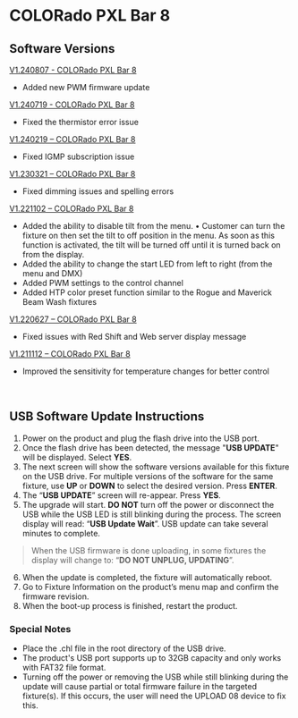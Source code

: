 # COLORado PXL Bar 8

## Software Versions

[V1.240807 - COLORado PXL Bar 8](https://github.com/Chauvet-Pro/COLORADOPXLBAR8/blob/54f512eb1b25fcddd209a251afc71c81b875509b/FIRMWARE/V1.240807.zip)
- Added new PWM firmware update

[V1.240719 - COLORado PXL Bar 8](https://github.com/Chauvet-Pro/COLORADOPXLBAR8/blob/a0feeceb9c92af3a0c12a8a8d2899c4e421d344f/FIRMWARE/V1.240719.zip)
- Fixed the thermistor error issue

[V1.240219 – COLORado PXL Bar 8](https://github.com/Chauvet-Pro/COLORADOPXLBAR8/blob/df907d5822307a832c1fc9611a6ab5c992eccc2a/FIRMWARE/V1.240219.zip)
-	Fixed IGMP subscription issue

[V1.230321 – COLORado PXL Bar 8](https://github.com/Chauvet-Pro/COLORADOPXLBAR8/blob/df907d5822307a832c1fc9611a6ab5c992eccc2a/FIRMWARE/V1.230321.zip)
-	Fixed dimming issues and spelling errors

[V1.221102 – COLORado PXL Bar 8](https://github.com/Chauvet-Pro/COLORADOPXLBAR8/blob/df907d5822307a832c1fc9611a6ab5c992eccc2a/FIRMWARE/V1.221102.zip)
-	Added the ability to disable tilt from the menu.
•	Customer can turn the fixture on then set the tilt to off position in the menu. As soon as this function is activated, the tilt will be turned off until it is turned back on from the display.
-	Added the ability to change the start LED from left to right (from the menu and DMX)
-	Added PWM settings to the control channel
-	Added HTP color preset function similar to the Rogue and Maverick Beam Wash fixtures

[V1.220627 – COLORado PXL Bar 8](https://github.com/Chauvet-Pro/COLORADOPXLBAR8/blob/df907d5822307a832c1fc9611a6ab5c992eccc2a/FIRMWARE/V1.220627.zip)
-	Fixed issues with Red Shift and Web server display message

[V1.211112 – COLORado PXL Bar 8](https://github.com/Chauvet-Pro/COLORADOPXLBAR8/blob/df907d5822307a832c1fc9611a6ab5c992eccc2a/FIRMWARE/V1.211112.zip)
-	Improved the sensitivity for temperature changes for better control

&nbsp;

## USB Software Update Instructions
1. Power on the product and plug the flash drive into the USB port.
2.	Once the flash drive has been detected, the message "**USB UPDATE**" will be displayed. Select **YES**.  
3.	The next screen will show the software versions available for this fixture on the USB drive.  For multiple versions of the software for the same fixture, use **UP** or **DOWN** to select the desired version.  Press **ENTER**.
4.	The “**USB UPDATE**” screen will re-appear.  Press **YES**.
5.	The upgrade will start. **DO NOT** turn off the power or disconnect the USB while the USB LED is still blinking during the process. The screen display will read: “**USB Update Wait**”. USB update can take several minutes to complete.
   >When the USB firmware is done uploading, in some fixtures the display will change to: “**DO NOT UNPLUG, UPDATING**”.
6.	When the update is completed, the fixture will automatically reboot.
7.	Go to Fixture Information on the product’s menu map and confirm the firmware revision.
8.	When the boot-up process is finished, restart the product.

### Special Notes
* Place the .chl file in the root directory of the USB drive.
* The product's USB port supports up to 32GB capacity and only works with FAT32 file format.
* Turning off the power or removing the USB while still blinking during the update will cause partial or total firmware failure in the targeted fixture(s). If this occurs, the user will need the UPLOAD 08 device to fix this.
